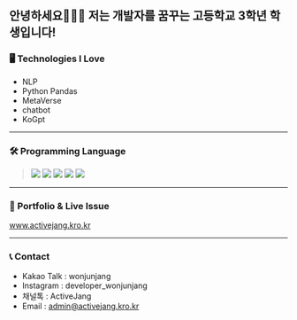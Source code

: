 
안녕하세요🙇🏻‍♂️   저는 개발자를 꿈꾸는 고등학교 3학년 학생입니다! 
---
### 🖥 Technologies I Love
* NLP 
* Python Pandas
* MetaVerse
* chatbot
* KoGpt

---
### 🛠 Programming Language 
 > <img src="https://img.shields.io/badge/Python-Blue?style=plastic&logo=Python&logoColor=#3776AB"/> 
 > <img src="https://img.shields.io/badge/C-blue?style=plastic&logo=C&logoColor=#A8B9CC"/>
 > <img src="https://img.shields.io/badge/C++-blue?style=plastic&logo=C++&logoColor=#A8B9CC"/>
 > <img src="https://img.shields.io/badge/html-red?style=plastic&logo=html&logoColor=#A8B9CC"/>
 > <img src="https://img.shields.io/badge/CSS-green?style=plastic&logo=css&logoColor=#A8B9CC"/>
---

### 💾 Portfolio & Live Issue 
www.activejang.kro.kr

---
### 📞 Contact 
* Kakao Talk : wonjunjang
* Instagram : developer_wonjunjang
* 채널톡 : ActiveJang
* Email : admin@activejang.kro.kr


